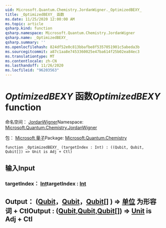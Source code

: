 ```yaml
---
uid: Microsoft.Quantum.Chemistry.JordanWigner._OptimizedBEXY_
title: _OptimizedBEXY_ 函数
ms.date: 11/25/2020 12:00:00 AM
ms.topic: article
qsharp.kind: function
qsharp.namespace: Microsoft.Quantum.Chemistry.JordanWigner
qsharp.name: _OptimizedBEXY_
qsharp.summary: ''
ms.openlocfilehash: 824df52e0c813bbafbe8f5357051901c5abeda3b
ms.sourcegitcommit: a87c1aa8e7453360025e47ba614f25b02ea84ec3
ms.translationtype: MT
ms.contentlocale: zh-CN
ms.lasthandoff: 11/26/2020
ms.locfileid: "96203563"
---
```

# <a name="_optimizedbexy_-function"></a><span data-ttu-id="caaa4-102">_OptimizedBEXY_ 函数</span><span class="sxs-lookup"><span data-stu-id="caaa4-102">_OptimizedBEXY_ function</span></span>

<span data-ttu-id="caaa4-103">命名空间： [JordanWigner](xref:Microsoft.Quantum.Chemistry.JordanWigner)</span><span class="sxs-lookup"><span data-stu-id="caaa4-103">Namespace: [Microsoft.Quantum.Chemistry.JordanWigner](xref:Microsoft.Quantum.Chemistry.JordanWigner)</span></span>

<span data-ttu-id="caaa4-104">包： [Microsoft 量子](https://nuget.org/packages/Microsoft.Quantum.Chemistry)</span><span class="sxs-lookup"><span data-stu-id="caaa4-104">Package: [Microsoft.Quantum.Chemistry](https://nuget.org/packages/Microsoft.Quantum.Chemistry)</span></span>




```qsharp
function _OptimizedBEXY_ (targetIndex : Int) : ((Qubit, Qubit, Qubit[]) => Unit is Adj + Ctl)
```


## <a name="input"></a><span data-ttu-id="caaa4-105">输入</span><span class="sxs-lookup"><span data-stu-id="caaa4-105">Input</span></span>

### <a name="targetindex--int"></a><span data-ttu-id="caaa4-106">targetIndex： [Int](xref:microsoft.quantum.lang-ref.int)</span><span class="sxs-lookup"><span data-stu-id="caaa4-106">targetIndex : [Int](xref:microsoft.quantum.lang-ref.int)</span></span>





## <a name="output--qubitqubitqubit--unit--is-adj--ctl"></a><span data-ttu-id="caaa4-107">Output： ([Qubit](xref:microsoft.quantum.lang-ref.qubit)，[Qubit](xref:microsoft.quantum.lang-ref.qubit)，[Qubit](xref:microsoft.quantum.lang-ref.qubit)[] ) => [单位](xref:microsoft.quantum.lang-ref.unit)  为形容词 + Ctl</span><span class="sxs-lookup"><span data-stu-id="caaa4-107">Output : ([Qubit](xref:microsoft.quantum.lang-ref.qubit),[Qubit](xref:microsoft.quantum.lang-ref.qubit),[Qubit](xref:microsoft.quantum.lang-ref.qubit)[]) => [Unit](xref:microsoft.quantum.lang-ref.unit)  is Adj + Ctl</span></span>

